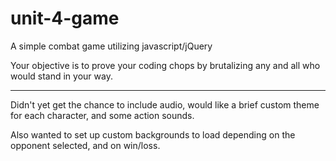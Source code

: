 # unit-4-game
A simple combat game utilizing javascript/jQuery

Your objective is to prove your coding chops by brutalizing any and all who would stand in your way.

*******

Didn't yet get the chance to include audio, would like a brief custom theme for each character, and some action sounds.

Also wanted to set up custom backgrounds to load depending on the opponent selected, and on win/loss. 
